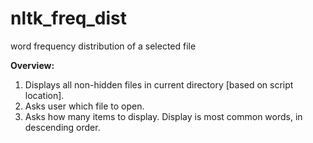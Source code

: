 # nltk_freq_dist
word frequency distribution of a selected file


**Overview:**
1. Displays all non-hidden files in current directory [based on script location].
2. Asks user which file to open.
3. Asks how many items to display. Display is most common words, in descending order.
